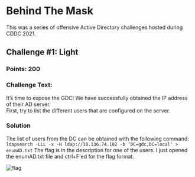 # Behind The Mask

This was a series of offensive Active Directory challenges hosted during CDDC 2021.

## Challenge #1: Light  
### Points: 200
### Challenge Text:  
It’s time to expose the GDC! We have successfully obtained the IP address of their AD server.   
First, try to list the different users that are configured on the server.  

### Solution  
The list of users from the DC can be obtained with the following command:
```ldapsearch -LLL -x -H ldap://18.136.74.102 -b ‘DC=gdc,DC=local' > enumAD.txt```
The flag is in the description for one of the users. I just opened the enumAD.txt file and
ctrl+F'ed for the flag format.  
  
![flag](./Behind_The_Mask/light.png)


